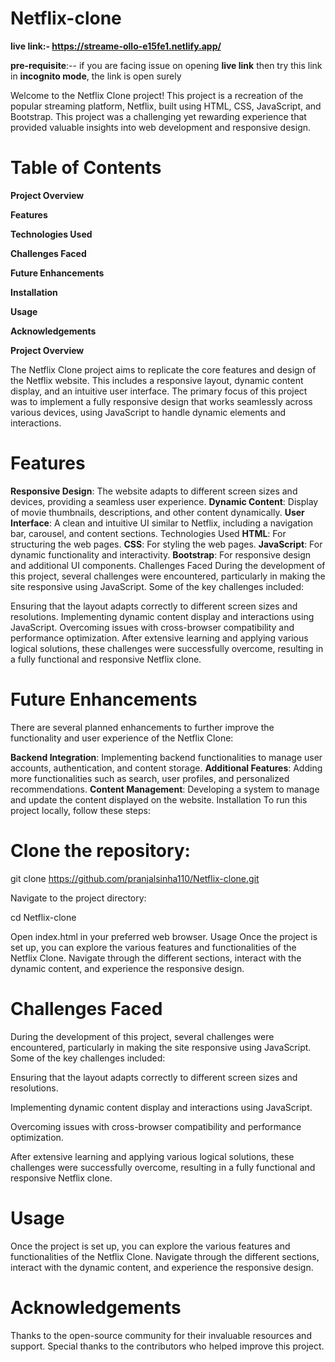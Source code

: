 # Netflix-clone
**live link:-  https://streame-ollo-e15fe1.netlify.app/**

**pre-requisite**:-- if you are facing issue on opening **live link** then try this link in **incognito mode**, the link is open surely

Welcome to the Netflix Clone project! This project is a recreation of the popular streaming platform, Netflix, built using HTML, CSS, JavaScript, and Bootstrap. This project was a challenging yet rewarding experience that provided valuable insights into web development and responsive design.

# Table of Contents

**Project Overview**

**Features**

**Technologies Used**

**Challenges Faced**

**Future Enhancements**

**Installation**

**Usage**

**Acknowledgements**


**Project Overview**

The Netflix Clone project aims to replicate the core features and design of the Netflix website. This includes a responsive layout, dynamic content display, and an intuitive user interface. The primary focus of this project was to implement a fully responsive design that works seamlessly across various devices, using JavaScript to handle dynamic elements and interactions.

# Features
**Responsive Design**: The website adapts to different screen sizes and devices, providing a seamless user experience.
**Dynamic Content**: Display of movie thumbnails, descriptions, and other content dynamically.
**User Interface**: A clean and intuitive UI similar to Netflix, including a navigation bar, carousel, and content sections.
Technologies Used
**HTML**: For structuring the web pages.
**CSS**: For styling the web pages.
**JavaScript**: For dynamic functionality and interactivity.
**Bootstrap**: For responsive design and additional UI components.
Challenges Faced
During the development of this project, several challenges were encountered, particularly in making the site responsive using JavaScript. Some of the key challenges included:

Ensuring that the layout adapts correctly to different screen sizes and resolutions.
Implementing dynamic content display and interactions using JavaScript.
Overcoming issues with cross-browser compatibility and performance optimization.
After extensive learning and applying various logical solutions, these challenges were successfully overcome, resulting in a fully functional and responsive Netflix clone.

# Future Enhancements
There are several planned enhancements to further improve the functionality and user experience of the Netflix Clone:

**Backend Integration**: Implementing backend functionalities to manage user accounts, authentication, and content storage.
**Additional Features**: Adding more functionalities such as search, user profiles, and personalized recommendations.
**Content Management**: Developing a system to manage and update the content displayed on the website.
Installation
To run this project locally, follow these steps:

# Clone the repository:
git clone https://github.com/pranjalsinha110/Netflix-clone.git

Navigate to the project directory:

cd Netflix-clone

Open index.html in your preferred web browser.
Usage
Once the project is set up, you can explore the various features and functionalities of the Netflix Clone. Navigate through the different sections, interact with the dynamic content, and experience the responsive design.

# Challenges Faced

During the development of this project, several challenges were encountered, particularly in making the site responsive using JavaScript. Some of the key challenges included:

Ensuring that the layout adapts correctly to different screen sizes and resolutions.

Implementing dynamic content display and interactions using JavaScript.

Overcoming issues with cross-browser compatibility and performance optimization.

After extensive learning and applying various logical solutions, these challenges were successfully overcome, resulting in a fully functional and responsive Netflix clone.

# Usage

Once the project is set up, you can explore the various features and functionalities of the Netflix Clone. Navigate through the different sections, interact with the dynamic content, and experience the responsive design.


# Acknowledgements
Thanks to the open-source community for their invaluable resources and support.
Special thanks to the contributors who helped improve this project.
